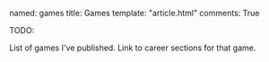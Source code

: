 named: games
title: Games 
template: "article.html"
comments: True

TODO:

List of games I've published. Link to career sections for that game.


